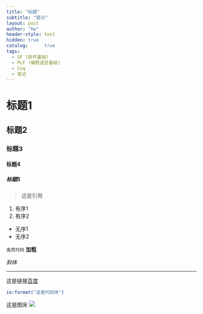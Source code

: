 ```yaml
---
title: "标题"
subtitle: "提示"
layout: post
author: "hw"
header-style: text
hidden: true
catalog:      true
tags:
  - SF (软件基础)
  - PLF (编程语言基础)
  - Coq
  - 笔记
---
```


# 标题1
## 标题2
### 标题3
#### 标题4
##### 标题5

> 这是引用


1. 有序1
2. 有序2

- 无序1
- 无序2

`高亮代码`
**加粗**



*斜体*

***


这是链接[百度](www.baidu.com)


```erlang
io:format("这是代码块")
```

这是图床
![](http://img.122293.xyz/image/202405270019227.png)
